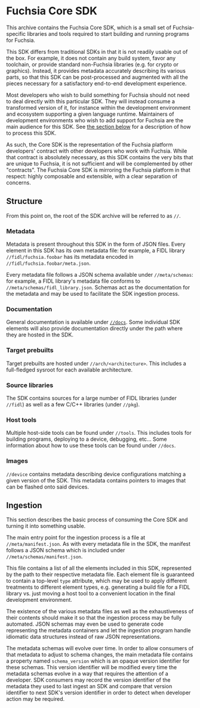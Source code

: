# Fuchsia Core SDK

This archive contains the Fuchsia Core SDK, which is a small set of
Fuchsia-specific libraries and tools required to start building and running
programs for Fuchsia.

This SDK differs from traditional SDKs in that it is not readily usable out of
the box.
For example, it does not contain any build system, favor any
toolchain, or provide standard non-Fuchsia libraries (e.g. for crypto or
graphics).
Instead, it provides metadata accurately describing its various
parts, so that this SDK can be post-processed and augmented with all the pieces
necessary for a satisfactory end-to-end development experience.

Most developers who wish to build something for Fuchsia should not need to
deal directly with this particular SDK.
They will instead consume a transformed version of it, for instance within the
development environment and ecosystem supporting a given language runtime.
Maintainers of development environments who wish to add support for Fuchsia are
the main audience for this SDK.
See [the section below](#ingestion) for a description of how to process this
SDK.

As such, the Core SDK is the representation of the Fuchsia platform developers'
contract with other developers who work with Fuchsia.
While that contract is absolutely necessary, as this SDK contains the very bits
that are unique to Fuchsia, it is not sufficient and will be complemented by
other "contracts".
The Fuchsia Core SDK is mirroring the Fuchsia platform in that respect: highly
composable and extensible, with a clear separation of concerns.


## Structure

From this point on, the root of the SDK archive will be referred to as `//`.

### Metadata

Metadata is present throughout this SDK in the form of JSON files.
Every element in this SDK has its own metadata file: for example, a FIDL library
`//fidl/fuchsia.foobar` has its metadata encoded in
`//fidl/fuchsia.foobar/meta.json`.

Every metadata file follows a JSON schema available under `//meta/schemas`: for
example, a FIDL library's metadata file conforms to
`//meta/schemas/fidl_library.json`.
Schemas act as the documentation for the metadata and may be used to facilitate
the SDK ingestion process.

### Documentation

General documentation is available under [`//docs`](docs/README.md).
Some individual SDK elements will also provide documentation directly under the
path where they are hosted in the SDK.

### Target prebuilts

Target prebuilts are hosted under `//arch/<architecture>`.
This includes a full-fledged sysroot for each available architecture.

### Source libraries

The SDK contains sources for a large number of FIDL libraries (under
`//fidl`) as well as a few C/C++ libraries (under `//pkg`).

### Host tools

Multiple host-side tools can be found under `//tools`.
This includes tools for building programs, deploying to a device, debugging,
etc...
Some information about how to use these tools can be found under `//docs`.

### Images

`//device` contains metadata describing device configurations matching a given
version of the SDK.
This metadata contains pointers to images that can be flashed onto said devices.


## Ingestion

This section describes the basic process of consuming the Core SDK and turning
it into something usable.

The main entry point for the ingestion process is a file at
`//meta/manifest.json`.
As with every metadata file in the SDK, the manifest follows a JSON schema which
is included under `//meta/schemas/manifest.json`.

This file contains a list of all the elements included in this SDK, represented
by the path to their respective metadata file.
Each element file is guaranteed to contain a top-level `type` attribute, which
may be used to apply different treatments to different element types, e.g.
generating a build file for a FIDL library vs. just moving a host tool to a
convenient location in the final development environment.

The existence of the various metadata files as well as the exhaustiveness of
their contents should make it so that the ingestion process may be fully
automated.
JSON schemas may even be used to generate code representing the metadata
containers and let the ingestion program handle idiomatic data structures
instead of raw JSON representations.

The metadata schemas will evolve over time.
In order to allow consumers of that metadata to adjust to schema changes, the
main metadata file contains a property named `schema_version` which is an opaque
version identifier for these schemas.
This version identifier will be modified every time the metadata schemas evolve
in a way that requires the attention of a developer.
SDK consumers may record the version identifier of the metadata they used to last
ingest an SDK and compare that version identifier to next SDK's version
identifier in order to detect when developer action may be required.
